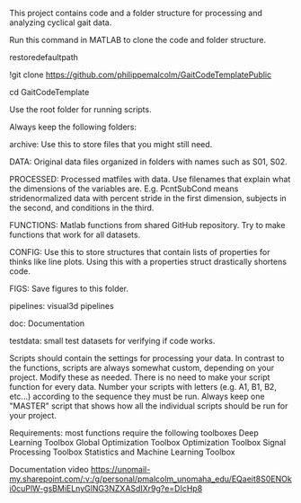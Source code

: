 This project contains code and a folder structure for processing and analyzing cyclical gait data. 

Run this command in MATLAB to clone the code and folder structure.

restoredefaultpath

!git clone https://github.com/philippemalcolm/GaitCodeTemplatePublic

cd GaitCodeTemplate
  
 
Use the root folder for running scripts.

Always keep the following folders:

archive: Use this to store files that you might still need. 

DATA: Original data files organized in folders with names such as S01, S02.

PROCESSED: Processed matfiles with data. Use filenames that explain what the dimensions of the variables are. E.g. PcntSubCond means stridenormalized data with percent stride in the first dimension, subjects in the second, and conditions in the third.

FUNCTIONS: Matlab functions from shared GitHub repository. Try to make functions that work for all datasets.

CONFIG: Use this to store structures that contain lists of properties for thinks like line plots. Using this with a properties struct drastically shortens code.

FIGS: Save figures to this folder.

pipelines: visual3d pipelines

doc: Documentation

testdata: small test datasets for verifying if code works. 

Scripts should contain the settings for processing your data. In contrast to the functions, scripts are always somewhat custom, depending on your project. Modify these as needed. There is no need to make your script function for every data. 
Number your scripts with letters (e.g. A1, B1, B2, etc...) according to the sequence they must be run. 
Always keep one "MASTER" script that shows how all the individual scripts should be run for your project. 

Requirements: most functions require the following toolboxes
Deep Learning Toolbox
Global Optimization Toolbox
Optimization Toolbox
Signal Processing Toolbox
Statistics and Machine Learning Toolbox

Documentation video
https://unomail-my.sharepoint.com/:v:/g/personal/pmalcolm_unomaha_edu/EQaeit8S0ENOki0cuPlW-gsBMiELnyGlNG3NZXASdIXr9g?e=DIcHp8
